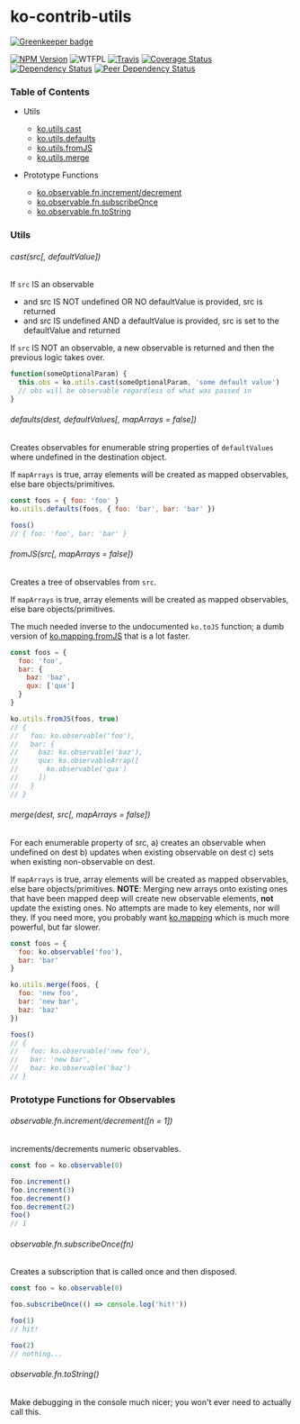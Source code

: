 # ko-contrib-utils

[![Greenkeeper badge](https://badges.greenkeeper.io/Profiscience/ko-contrib-utils.svg)](https://greenkeeper.io/)

[![NPM Version](https://img.shields.io/npm/v/ko-contrib-utils.svg)](https://www.npmjs.com/package/ko-contrib-utils)
![WTFPL](https://img.shields.io/npm/l/ko-contrib-utils.svg)
[![Travis](https://img.shields.io/travis/Profiscience/ko-contrib-utils.svg)](https://travis-ci.org/Profiscience/ko-contrib-utils)
[![Coverage Status](https://coveralls.io/repos/github/Profiscience/ko-contrib-utils/badge.svg?branch=master)](https://coveralls.io/github/Profiscience/ko-contrib-utils?branch=master)
[![Dependency Status](https://img.shields.io/david/Profiscience/ko-contrib-utils.svg)](https://david-dm.org/Profiscience/ko-contrib-utils)
[![Peer Dependency Status](https://img.shields.io/david/peer/Profiscience/ko-contrib-utils.svg?maxAge=2592000)](https://david-dm.org/Profiscience/ko-contrib-utils#info=peerDependencies&view=table)

### Table of Contents

* Utils
  - [ko.utils.cast](#castsrc-defaultvalue)
  - [ko.utils.defaults](#defaultsdest-defaultvalues-maparrays--false)
  - [ko.utils.fromJS](#fromjssrc-maparrays--false)
  - [ko.utils.merge](#mergedest-src-maparrays--false)

* Prototype Functions
  - [ko.observable.fn.increment/decrement](#observablefnincrementdecrementn--1)  
  - [ko.observable.fn.subscribeOnce](#observablefnsubscribeoncefn)
  - [ko.observable.fn.toString](#observablefntostring)

### Utils

###### cast(src[, defaultValue])

If `src` IS an observable
  - and src IS NOT undefined OR NO defaultValue is provided, src is returned
  - and src IS undefined AND a defaultValue is provided, src is set to the defaultValue and returned

If `src` IS NOT an observable, a new observable is returned and then the previous logic takes over.

```javascript
function(someOptionalParam) {
  this.obs = ko.utils.cast(someOptionalParam, 'some default value')
  // obs will be observable regardless of what was passed in
}
```

###### defaults(dest, defaultValues[, mapArrays = false])

Creates observables for enumerable string properties of `defaultValues` where undefined in the destination object.

If `mapArrays` is true, array elements will be created as mapped observables, else bare objects/primitives.

```javascript
const foos = { foo: 'foo' }
ko.utils.defaults(foos, { foo: 'bar', bar: 'bar' })

foos()
// { foo: 'foo', bar: 'bar' }
```

###### fromJS(src[, mapArrays = false])

Creates a tree of observables from `src`.

If `mapArrays` is true, array elements will be created as mapped observables, else bare objects/primitives.

The much needed inverse to the undocumented `ko.toJS` function; a dumb version of [ko.mapping.fromJS](http://knockoutjs.com/documentation/plugins-mapping.html)
that is a lot faster.

```javascript
const foos = {
  foo: 'foo',
  bar: {
    baz: 'baz',
    qux: ['qux']
  }
}

ko.utils.fromJS(foos, true)
// {
//   foo: ko.observable('foo'),
//   bar: {
//     baz: ko.observable('baz'),
//     qux: ko.observableArrap([
//       ko.observable('qux')
//     ])
//   }
// }
```

###### merge(dest, src[, mapArrays = false])

For each enumerable property of src,
  a) creates an observable when undefined on dest
  b) updates when existing observable on dest
  c) sets when existing non-observable on dest.

If `mapArrays` is true, array elements will be created as mapped observables, else bare objects/primitives.
__NOTE__: Merging new arrays onto existing ones that have been mapped deep will create new observable elements,
__not__ update the existing ones. No attempts are made to key elements, nor will they. If you need more, you
probably want [ko.mapping](http://knockoutjs.com/documentation/plugins-mapping.html) which is much more powerful,
but far slower.

```javascript
const foos = {
  foo: ko.observable('foo'),
  bar: 'bar'
}

ko.utils.merge(foos, {
  foo: 'new foo',
  bar: 'new bar',
  baz: 'baz'
})

foos()
// {
//   foo: ko.observable('new foo'),
//   bar: 'new bar',
//   baz: ko.observable('baz')
// }
```

### Prototype Functions for Observables

###### observable.fn.increment/decrement([n = 1])

increments/decrements numeric observables.

```javascript
const foo = ko.observable(0)

foo.increment()
foo.increment(3)
foo.decrement()
foo.decrement(2)
foo()
// 1
```

###### observable.fn.subscribeOnce(fn)

Creates a subscription that is called once and then disposed.

```javascript
const foo = ko.observable(0)

foo.subscribeOnce(() => console.log('hit!'))

foo(1)
// hit!

foo(2)
// nothing...
```

###### observable.fn.toString()

Make debugging in the console much nicer; you won't ever need to actually call this.
